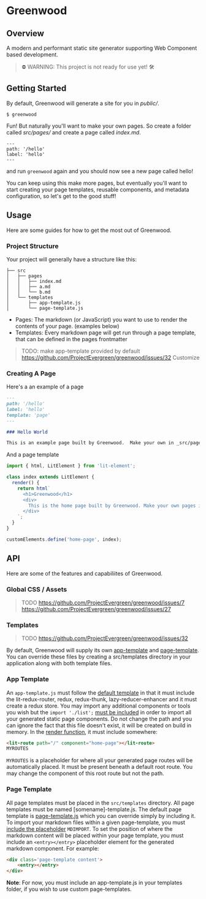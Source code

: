 # Greenwood

## Overview
A modern and performant static site generator supporting Web Component based development.

> ⛔ WARNING: This project is not ready for use yet! 🛠️

## Getting Started
By default, Greenwood will generate a site for you in _public/_.
```shell
$ greenwood
```

Fun!  But naturally you'll want to make your own pages.  So create a folder called _src/pages/_ and create a page called _index.md_.
```shell
---
path: '/hello'
label: 'hello'
---
```

and run `greenwood` again and you should now see a new page called hello!

You can keep using this make more pages, but eventually you'll want to start creating your page templates, reusable components, and metadata configuration, so let's get to the good stuff!

## Usage
Here are some guides for how to get the most out of Greenwood.

### Project Structure
Your project will generally have a structure like this:
```shell
├── src
│   ├── pages
│   │   ├── index.md
│   │   ├── a.md
│   │   └── b.md
│   └── templates
│       ├── app-template.js
│       └── page-template.js
```

- Pages: The markdown (or JavaScript) you want to use to render the contents of your page.  (examples below)
- Templates: Every markdown page will get run through a page template, that can be defined in the pages frontmatter

> TODO: make app-template provided by default https://github.com/ProjectEvergreen/greenwood/issues/32
> Customize

### Creating A Page
Here's a an example of a page 
```md
---
path: '/hello'
label: 'hello'
template: 'page'
---

### Hello World

This is an example page built by Greenwood.  Make your own in _src/pages_!
```

And a page template
```javascript
import { html, LitElement } from 'lit-element';

class index extends LitElement {
  render() {
    return html`
      <h1>Greenwood</h1>
      <div>
        This is the home page built by Greenwood. Make your own pages in <i>src/pages/index.js</i>!
      </div>
    `;
  }
}

customElements.define('home-page', index);
```

## API
Here are some of the features and capabiliites of Greenwood.

### Global CSS / Assets
> TODO 
> https://github.com/ProjectEvergreen/greenwood/issues/7
> https://github.com/ProjectEvergreen/greenwood/issues/27

### Templates
> TODO
> https://github.com/ProjectEvergreen/greenwood/issues/32

By default, Greenwood will supply its own [app-template](https://github.com/ProjectEvergreen/greenwood/blob/master/packages/cli/templates/app-template.js) and [page-template](https://github.com/ProjectEvergreen/greenwood/blob/master/packages/cli/templates/page-template.js).  You can override these files by creating a src/templates directory in your application along with both template files. 

### App Template
An `app-template.js` must follow the [default template](https://github.com/ProjectEvergreen/greenwood/blob/master/packages/cli/templates/app-template.js#L1-L13) in that it must include the lit-redux-router, redux, redux-thunk, lazy-reducer-enhancer and it must create a redux store.  You may import any additional components or tools you wish but the `import './list';` [must be included](https://github.com/ProjectEvergreen/greenwood/blob/master/packages/cli/templates/app-template.js#L16) in order to import all your generated static page components. Do not change the path and you can ignore the fact that this file doesn't exist, it will be created on build in memory.  In the [render function](https://github.com/ProjectEvergreen/greenwood/blob/master/packages/cli/templates/app-template.js#L21-L26), it must include somewhere:

```html
<lit-route path="/" component="home-page"></lit-route>
MYROUTES
```

`MYROUTES` is a placeholder for where all your generated page routes will be automatically placed. It must be present beneath a default root route. You may change the component of this root route but not the path.

### Page Template
All page templates must be placed in the `src/templates` directory. All page templates must be named [somename]-template.js.  The default page template is [page-template.js](https://github.com/ProjectEvergreen/greenwood/blob/master/packages/cli/templates/page-template.js) which you can override simply by including it. To import your markdown files within a given page-template, you must [include the placeholder](https://github.com/ProjectEvergreen/greenwood/blob/master/packages/cli/templates/page-template.js#L3) `MDIMPORT`. To set the position of where the markdown content will be placed within your page template, you must include an `<entry></entry>` placeholder element for the generated markdown component. For example:

```html
<div class='page-template content'>
    <entry></entry>
</div>
```

**Note**: For now, you must include an app-template.js in your templates folder, if you wish to use custom page-templates.